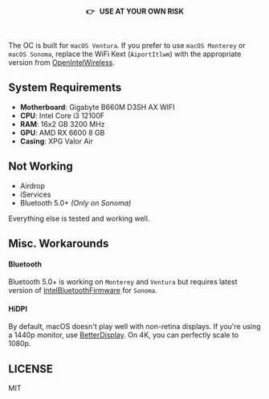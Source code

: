 <p align="center"><b>👉 &nbsp; USE AT YOUR OWN RISK</b></p>

<br>

The OC is built for `macOS Ventura`. If you prefer to use `macOS Monterey` or `macOS Sonoma`, replace the WiFi Kext (`AiportItlwm`) with the appropriate version from [OpenIntelWireless](https://github.com/OpenIntelWireless/itlwm).

## System Requirements

- **Motherboard**: Gigabyte B660M D3SH AX WIFI
- **CPU**: Intel Core i3 12100F
- **RAM**: 16x2 GB 3200 MHz
- **GPU**: AMD RX 6600 8 GB
- **Casing**: XPG Valor Air

## Not Working

- Airdrop
- iServices
- Bluetooth 5.0+ *(Only on Sonoma)*

Everything else is tested and working well.

## Misc. Workarounds

#### Bluetooth 

Bluetooth 5.0+ is working on `Monterey` and `Ventura` but requires latest version of [IntelBluetoothFirmware](https://github.com/OpenIntelWireless/IntelBluetoothFirmware) for `Sonoma`.

#### HiDPI

By default, macOS doesn't play well with non-retina displays. If you're using a 1440p monitor, use [BetterDisplay](https://github.com/waydabber/BetterDisplay). On 4K, you can perfectly scale to 1080p.

## LICENSE
MIT
